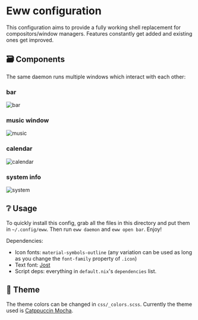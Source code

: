# Eww configuration

This configuration aims to provide a fully working shell replacement for
compositors/window managers. Features constantly get added and existing ones
get improved.

## 🗃️  Components

The same daemon runs multiple windows which interact with each other:

### bar

![bar](https://user-images.githubusercontent.com/36706276/192146060-9913d571-abee-4683-9f77-ea1951680cc1.gif)

### music window

![music](https://user-images.githubusercontent.com/36706276/192146077-f8da4691-9a0c-487f-9805-3fd4d55551e9.gif)

### calendar

![calendar](https://user-images.githubusercontent.com/36706276/204923748-f5c7db3a-5000-40cf-ba41-cd2d5f14146a.png)

### system info

![system](https://user-images.githubusercontent.com/36706276/204923681-13c6e1d6-45e8-4f23-aec9-dcd8b96203da.png)

## ❔ Usage

To quickly install this config, grab all the files in this directory and put
them in `~/.config/eww`. Then run `eww daemon` and `eww open bar`. Enjoy!

Dependencies:
- Icon fonts: `material-symbols-outline` (any variation can be used as long as you change the `font-family` property of `.icon`)
- Text font: [Jost](https://fonts.google.com/specimen/Jost)
- Script deps: everything in `default.nix`'s `dependencies` list.

## 🎨 Theme

The theme colors can be changed in `css/_colors.scss`. Currently the theme used
is [Catppuccin Mocha](https://github.com/catppuccin/catppuccin).
